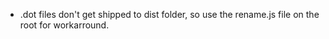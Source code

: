 - .dot files don't get shipped to dist folder, so use the rename.js file on the root for workarround.

